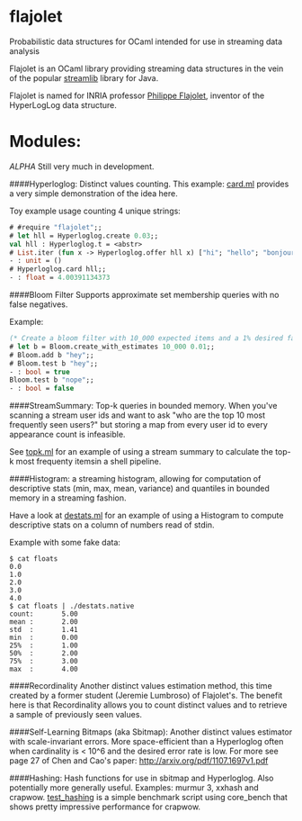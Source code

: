 flajolet
========

Probabilistic data structures for OCaml intended for use in streaming data analysis

Flajolet is an OCaml library providing streaming data structures in the vein of the popular
[streamlib](https://github.com/addthis/stream-lib) library for Java.

Flajolet is named for INRIA professor [Philippe Flajolet](http://algo.inria.fr/flajolet/), inventor of the HyperLogLog data structure.

Modules:
=========

*ALPHA* 
Still very much in development.

####Hyperloglog:
Distinct values counting. This example: [card.ml](https://github.com/travisbrady/flajolet/blob/master/examples/card.ml)
provides a very simple demonstration of the idea here.

Toy example usage counting 4 unique strings:
```ocaml
# #require "flajolet";;
# let hll = Hyperloglog.create 0.03;;
val hll : Hyperloglog.t = <abstr>
# List.iter (fun x -> Hyperloglog.offer hll x) ["hi"; "hello"; "bonjour"; "salut"; "hi"; "hi"; "hi"];;
- : unit = ()
# Hyperloglog.card hll;;
- : float = 4.00391134373
```

####Bloom Filter
Supports approximate set membership queries with no false negatives.

Example:
```ocaml
(* Create a bloom filter with 10_000 expected items and a 1% desired false positive rate *)
# let b = Bloom.create_with_estimates 10_000 0.01;;
# Bloom.add b "hey";;
# Bloom.test b "hey";;
- : bool = true
Bloom.test b "nope";;
- : bool = false
```

####StreamSummary:
Top-k queries in bounded memory.  When you've scanning a stream user ids and want to ask
"who are the top 10 most frequently seen users?" but storing a map from every user id to every
appearance count is infeasible.

See [topk.ml](https://github.com/travisbrady/flajolet/blob/master/examples/topk.ml) for an example of using a stream summary to calculate the top-k most frequenty itemsin a shell pipeline.

####Histogram:
a streaming histogram, allowing for computation of descriptive stats (min, max, mean, variance) and
quantiles in bounded memory in a streaming fashion.

Have a look at [destats.ml](https://github.com/travisbrady/flajolet/blob/master/examples/destats.ml) for an example of using a Histogram to compute descriptive stats on a column of numbers read of stdin.

Example with some fake data:
```
$ cat floats
0.0
1.0
2.0
3.0
4.0
$ cat floats | ./destats.native
count:       5.00
mean :       2.00
std  :       1.41
min  :       0.00
25%  :       1.00
50%  :       2.00
75%  :       3.00
max  :       4.00
```

####Recordinality
Another distinct values estimation method, this time created by a former student (Jeremie Lumbroso) of Flajolet's.
The benefit here is that Recordinality allows you to count distinct values and to retrieve a sample
of previously seen values.

####Self-Learning Bitmaps (aka Sbitmap):
Another distinct values estimator with scale-invariant errors.  More space-efficient than a 
Hyperloglog often when cardinality is < 10^6 and the desired error rate is low.
For more see page 27 of Chen and Cao's paper: 
http://arxiv.org/pdf/1107.1697v1.pdf

####Hashing:
Hash functions for use in sbitmap and Hyperloglog.  Also potentially more generally useful.
Examples: murmur 3, xxhash and crapwow.  [test_hashing](https://github.com/travisbrady/flajolet/blob/master/lib_test/test_hashing.ml) is a simple
benchmark script using core_bench that shows pretty impressive performance for crapwow.


